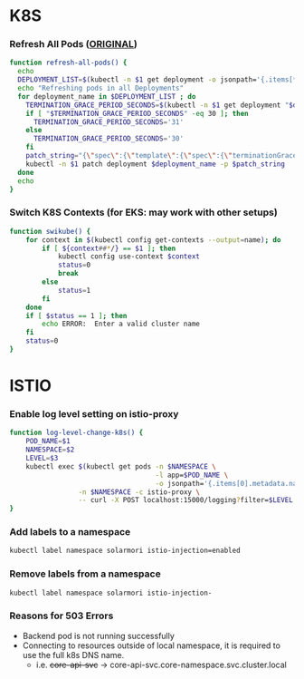 # K8S

### Refresh All Pods ([ORIGINAL](https://gist.github.com/jmound/ff6fa539385d1a057c82fa9fa739492e))
```bash
function refresh-all-pods() {
  echo
  DEPLOYMENT_LIST=$(kubectl -n $1 get deployment -o jsonpath='{.items[*].metadata.name}')
  echo "Refreshing pods in all Deployments"
  for deployment_name in $DEPLOYMENT_LIST ; do
    TERMINATION_GRACE_PERIOD_SECONDS=$(kubectl -n $1 get deployment "$deployment_name" -o jsonpath='{.spec.template.spec.terminationGracePeriodSeconds}')
    if [ "$TERMINATION_GRACE_PERIOD_SECONDS" -eq 30 ]; then
      TERMINATION_GRACE_PERIOD_SECONDS='31'
    else
      TERMINATION_GRACE_PERIOD_SECONDS='30'
    fi
    patch_string="{\"spec\":{\"template\":{\"spec\":{\"terminationGracePeriodSeconds\":$TERMINATION_GRACE_PERIOD_SECONDS}}}}"
    kubectl -n $1 patch deployment $deployment_name -p $patch_string
  done
  echo
}
```

### Switch K8S Contexts (for EKS: may work with other setups)
```bash
function swikube() {
    for context in $(kubectl config get-contexts --output=name); do 
        if [ ${context##*/} == $1 ]; then
            kubectl config use-context $context
            status=0
            break
        else
            status=1
        fi
    done
    if [ $status == 1 ]; then
        echo ERROR:  Enter a valid cluster name
    fi
    status=0
}
```


# ISTIO

### Enable log level setting on istio-proxy
```bash
function log-level-change-k8s() {
    POD_NAME=$1
    NAMESPACE=$2
    LEVEL=$3
    kubectl exec $(kubectl get pods -n $NAMESPACE \
                                    -l app=$POD_NAME \
                                    -o jsonpath='{.items[0].metadata.name}') \
                 -n $NAMESPACE -c istio-proxy \
                 -- curl -X POST localhost:15000/logging?filter=$LEVEL -s
}
```

### Add labels to a namespace
```bash
kubectl label namespace solarmori istio-injection=enabled
```

### Remove labels from a namespace
```bash
kubectl label namespace solarmori istio-injection-
```

### Reasons for 503 Errors

* Backend pod is not running successfully
* Connecting to resources outside of local namespace, it is required to use the full k8s DNS name.
    * i.e. ~~core-api-svc~~ -> core-api-svc.core-namespace.svc.cluster.local
